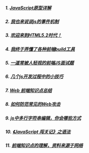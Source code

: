 
##### 1. [JavaScript原型详解](http://gold.xitu.io/post/57f336a9816dfa00568f300c)
##### 2. [我也来说说js的事件机制](http://www.w3cfuns.com/notes/17398/8062de2558ef495ce6cb7679f940ae5c.html)
##### 3. [欢迎来到HTML5.2时代！](http://www.zcfy.cc/article/welcome-to-html-5-2-1313.html)
##### 4. [我终于弄懂了各种前端build工具](https://www.sdk.cn/news/5412)
##### 5. [一道常被人轻视的前端JS面试题](http://www.cnblogs.com/xxcanghai/p/5189353.html)
##### 6. [几个js开发过程中的小技巧](https://qianlongo.github.io/2016/03/26/%E5%87%A0%E4%B8%AAjs%E5%BC%80%E5%8F%91%E8%BF%87%E7%A8%8B%E4%B8%AD%E7%9A%84%E5%B0%8F%E6%8A%80%E5%B7%A7/#more)
##### 7. [ Web 前端知识点总结](http://blog.csdn.net/qq_36428332/article/details/52901888)
##### 8. [如何防范常见的Web攻击](http://blog.720ui.com/2016/security_web/)
##### 9. [js中多行字符串编辑，你会哪些方式](https://qianlongo.github.io/2016/03/28/js%E4%B8%AD%E5%A4%9A%E8%A1%8C%E5%AD%97%E7%AC%A6%E4%B8%B2%E7%BC%96%E8%BE%91%EF%BC%8C%E4%BD%A0%E4%BC%9A%E9%82%A3%E4%BA%9B%E6%96%B9%E5%BC%8F/#more)
##### 10. [《JavaScript 闯关记》之语法](http://gold.xitu.io/post/580c38bf570c350068eb9910)
##### 11. [前端知识点的理解，资料来源于网络](https://github.com/helloqingfeng/Awsome-Front-End-learning-resource/tree/master/21-Front-end-Interview-questions#￤ﾸﾀ￤ﾺﾛ￥ﾼﾀ￦ﾔﾾ￦ﾀﾧ￩ﾢﾘ￧ﾛﾮhttps://github.com/helloqingfeng/Awsome-Front-End-learning-resource/tree/master/21-Front-end-Interview-questions#￤ﾸﾀ￤ﾺﾛ￥ﾼﾀ￦ﾔﾾ￦ﾀﾧ￩ﾢﾘ￧ﾛﾮ)
